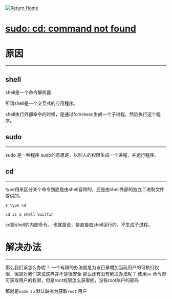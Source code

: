 [![Return Home](https://www.cnblogs.com/skins/custom/images/logo.gif)](https://www.cnblogs.com/yuyutianxia/)

# [sudo: cd: command not found ](https://www.cnblogs.com/yuyutianxia/p/7755579.html)



# 原因

------

## shell

shell是一个命令解析器

所谓shell是一个交互式的应用程序。

shell执行外部命令的时候，是通过fork/exec生成一个子进程，然后执行这个程序。

## sudo

------

sudo 是一种程序
sudo的意思是，以别人的权限生成一个进程，并运行程序。

## cd

------

type用来区分某个命令到底是由shell自带的，还是由shell外部的独立二进制文件提供的。

```
$ type cd 

cd is a shell builtin
```



 

cd是shell的内部命令。 也就是说，是直接由shell运行的，不生成子进程。 

 

# 解决办法

------

 

那么我们该怎么办呢？
一个有限的办法就是为该目录增加当前用户的可执行权限，但是对我们来说这样并不是很安全 
那么还有没有解决办法呢？
使用`su` 命令即可获取用户的权限，但是root权限怎么获取呢，没有root账户的密码

那就是`sudo su` 默认缺省为获取`root` 用户 